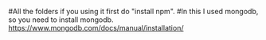 #All the folders if you using it first do "install npm".
#In this I used mongodb, so you need to install mongodb. https://www.mongodb.com/docs/manual/installation/
